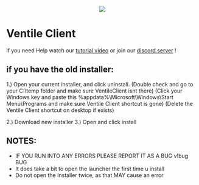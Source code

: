 <p align="center">
    <a href="https://cdn.discordapp.com/icons/830150823652491324/a_8ae5da1a866f69ac8fb4062464ba3d0f.webp?size=128">
        <img src="https://cdn.discordapp.com/icons/830150823652491324/a_8ae5da1a866f69ac8fb4062464ba3d0f.webp?size=128" />
    </a>
</p>

# Ventile Client

if you need Help watch our [tutorial video](https://youtu.be/qllecIdiE-4) or join our [discord server](https://discord.gg/vm4SYSqsde) !


## if you have the old installer:

1.)
     Open your current installer, and click uninstall. 
     (Double check and go to your C:\temp folder and make sure VentileClient isnt there)
     (Click your Windows key and paste this %appdata%\Microsoft\Windows\Start Menu\Programs and make sure Ventile Client shortcut is gone)
     (Delete the Ventile Client shortcut on desktop if exists)

2.) Download new installer
3.) Open and click install

## NOTES: 
 - IF YOU RUN INTO ANY ERRORS PLEASE REPORT IT AS A BUG v!bug BUG
 - It does take a bit to open the launcher the first time u install
 - Do not open the Installer twice, as that MAY cause an error
